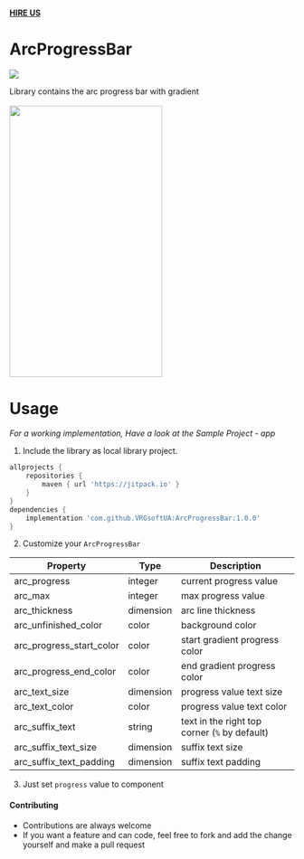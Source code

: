 #### [HIRE US](http://vrgsoft.net/)
# ArcProgressBar
[![](https://jitpack.io/v/VRGsoftUA/ArcProgressBar.svg)](https://jitpack.io/#VRGsoftUA/ArcProgressBar)

Library contains the arc progress bar with gradient</br></br>
<img src="https://github.com/VRGsoftUA/ArcProgressBar/blob/master/demo.gif" width="270" height="480" />

# Usage
*For a working implementation, Have a look at the Sample Project - app*
1. Include the library as local library project.
```gradle
allprojects {
    repositories {
        maven { url 'https://jitpack.io' }
    }
}
dependencies {
    implementation 'com.github.VRGsoftUA:ArcProgressBar:1.0.0'
}
```
2. Customize your `ArcProgressBar`

| Property | Type | Description |
| ------- | --- | --- |
| arc_progress | integer | current progress value |
| arc_max | integer | max progress value |
| arc_thickness | dimension | arc line thickness |
| arc_unfinished_color | color | background color |
| arc_progress_start_color | color | start gradient progress color  |
| arc_progress_end_color | color | end gradient progress color |
| arc_text_size | dimension | progress value text size |
| arc_text_color | color | progress value text color |
| arc_suffix_text | string | text in the right top corner (`%` by default) |
| arc_suffix_text_size | dimension | suffix text size |
| arc_suffix_text_padding | dimension | suffix text padding |

3. Just set `progress` value to component 

#### Contributing
* Contributions are always welcome
* If you want a feature and can code, feel free to fork and add the change yourself and make a pull request
